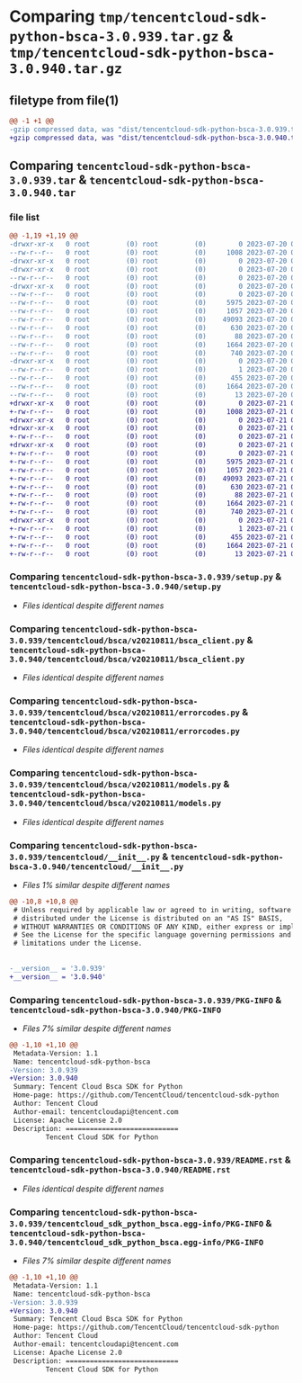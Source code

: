 # Comparing `tmp/tencentcloud-sdk-python-bsca-3.0.939.tar.gz` & `tmp/tencentcloud-sdk-python-bsca-3.0.940.tar.gz`

## filetype from file(1)

```diff
@@ -1 +1 @@
-gzip compressed data, was "dist/tencentcloud-sdk-python-bsca-3.0.939.tar", last modified: Thu Jul 20 00:18:52 2023, max compression
+gzip compressed data, was "dist/tencentcloud-sdk-python-bsca-3.0.940.tar", last modified: Fri Jul 21 00:23:42 2023, max compression
```

## Comparing `tencentcloud-sdk-python-bsca-3.0.939.tar` & `tencentcloud-sdk-python-bsca-3.0.940.tar`

### file list

```diff
@@ -1,19 +1,19 @@
-drwxr-xr-x   0 root         (0) root         (0)        0 2023-07-20 00:18:52.000000 tencentcloud-sdk-python-bsca-3.0.939/
--rw-r--r--   0 root         (0) root         (0)     1008 2023-07-20 00:18:51.000000 tencentcloud-sdk-python-bsca-3.0.939/setup.py
-drwxr-xr-x   0 root         (0) root         (0)        0 2023-07-20 00:18:52.000000 tencentcloud-sdk-python-bsca-3.0.939/tencentcloud/
-drwxr-xr-x   0 root         (0) root         (0)        0 2023-07-20 00:18:52.000000 tencentcloud-sdk-python-bsca-3.0.939/tencentcloud/bsca/
--rw-r--r--   0 root         (0) root         (0)        0 2023-07-20 00:18:51.000000 tencentcloud-sdk-python-bsca-3.0.939/tencentcloud/bsca/__init__.py
-drwxr-xr-x   0 root         (0) root         (0)        0 2023-07-20 00:18:52.000000 tencentcloud-sdk-python-bsca-3.0.939/tencentcloud/bsca/v20210811/
--rw-r--r--   0 root         (0) root         (0)        0 2023-07-20 00:18:51.000000 tencentcloud-sdk-python-bsca-3.0.939/tencentcloud/bsca/v20210811/__init__.py
--rw-r--r--   0 root         (0) root         (0)     5975 2023-07-20 00:18:51.000000 tencentcloud-sdk-python-bsca-3.0.939/tencentcloud/bsca/v20210811/bsca_client.py
--rw-r--r--   0 root         (0) root         (0)     1057 2023-07-20 00:18:51.000000 tencentcloud-sdk-python-bsca-3.0.939/tencentcloud/bsca/v20210811/errorcodes.py
--rw-r--r--   0 root         (0) root         (0)    49093 2023-07-20 00:18:51.000000 tencentcloud-sdk-python-bsca-3.0.939/tencentcloud/bsca/v20210811/models.py
--rw-r--r--   0 root         (0) root         (0)      630 2023-07-20 00:18:51.000000 tencentcloud-sdk-python-bsca-3.0.939/tencentcloud/__init__.py
--rw-r--r--   0 root         (0) root         (0)       88 2023-07-20 00:18:52.000000 tencentcloud-sdk-python-bsca-3.0.939/setup.cfg
--rw-r--r--   0 root         (0) root         (0)     1664 2023-07-20 00:18:52.000000 tencentcloud-sdk-python-bsca-3.0.939/PKG-INFO
--rw-r--r--   0 root         (0) root         (0)      740 2023-07-20 00:18:51.000000 tencentcloud-sdk-python-bsca-3.0.939/README.rst
-drwxr-xr-x   0 root         (0) root         (0)        0 2023-07-20 00:18:52.000000 tencentcloud-sdk-python-bsca-3.0.939/tencentcloud_sdk_python_bsca.egg-info/
--rw-r--r--   0 root         (0) root         (0)        1 2023-07-20 00:18:52.000000 tencentcloud-sdk-python-bsca-3.0.939/tencentcloud_sdk_python_bsca.egg-info/dependency_links.txt
--rw-r--r--   0 root         (0) root         (0)      455 2023-07-20 00:18:52.000000 tencentcloud-sdk-python-bsca-3.0.939/tencentcloud_sdk_python_bsca.egg-info/SOURCES.txt
--rw-r--r--   0 root         (0) root         (0)     1664 2023-07-20 00:18:52.000000 tencentcloud-sdk-python-bsca-3.0.939/tencentcloud_sdk_python_bsca.egg-info/PKG-INFO
--rw-r--r--   0 root         (0) root         (0)       13 2023-07-20 00:18:52.000000 tencentcloud-sdk-python-bsca-3.0.939/tencentcloud_sdk_python_bsca.egg-info/top_level.txt
+drwxr-xr-x   0 root         (0) root         (0)        0 2023-07-21 00:23:42.000000 tencentcloud-sdk-python-bsca-3.0.940/
+-rw-r--r--   0 root         (0) root         (0)     1008 2023-07-21 00:23:41.000000 tencentcloud-sdk-python-bsca-3.0.940/setup.py
+drwxr-xr-x   0 root         (0) root         (0)        0 2023-07-21 00:23:42.000000 tencentcloud-sdk-python-bsca-3.0.940/tencentcloud/
+drwxr-xr-x   0 root         (0) root         (0)        0 2023-07-21 00:23:42.000000 tencentcloud-sdk-python-bsca-3.0.940/tencentcloud/bsca/
+-rw-r--r--   0 root         (0) root         (0)        0 2023-07-21 00:23:41.000000 tencentcloud-sdk-python-bsca-3.0.940/tencentcloud/bsca/__init__.py
+drwxr-xr-x   0 root         (0) root         (0)        0 2023-07-21 00:23:42.000000 tencentcloud-sdk-python-bsca-3.0.940/tencentcloud/bsca/v20210811/
+-rw-r--r--   0 root         (0) root         (0)        0 2023-07-21 00:23:41.000000 tencentcloud-sdk-python-bsca-3.0.940/tencentcloud/bsca/v20210811/__init__.py
+-rw-r--r--   0 root         (0) root         (0)     5975 2023-07-21 00:23:41.000000 tencentcloud-sdk-python-bsca-3.0.940/tencentcloud/bsca/v20210811/bsca_client.py
+-rw-r--r--   0 root         (0) root         (0)     1057 2023-07-21 00:23:41.000000 tencentcloud-sdk-python-bsca-3.0.940/tencentcloud/bsca/v20210811/errorcodes.py
+-rw-r--r--   0 root         (0) root         (0)    49093 2023-07-21 00:23:41.000000 tencentcloud-sdk-python-bsca-3.0.940/tencentcloud/bsca/v20210811/models.py
+-rw-r--r--   0 root         (0) root         (0)      630 2023-07-21 00:23:41.000000 tencentcloud-sdk-python-bsca-3.0.940/tencentcloud/__init__.py
+-rw-r--r--   0 root         (0) root         (0)       88 2023-07-21 00:23:42.000000 tencentcloud-sdk-python-bsca-3.0.940/setup.cfg
+-rw-r--r--   0 root         (0) root         (0)     1664 2023-07-21 00:23:42.000000 tencentcloud-sdk-python-bsca-3.0.940/PKG-INFO
+-rw-r--r--   0 root         (0) root         (0)      740 2023-07-21 00:23:41.000000 tencentcloud-sdk-python-bsca-3.0.940/README.rst
+drwxr-xr-x   0 root         (0) root         (0)        0 2023-07-21 00:23:42.000000 tencentcloud-sdk-python-bsca-3.0.940/tencentcloud_sdk_python_bsca.egg-info/
+-rw-r--r--   0 root         (0) root         (0)        1 2023-07-21 00:23:42.000000 tencentcloud-sdk-python-bsca-3.0.940/tencentcloud_sdk_python_bsca.egg-info/dependency_links.txt
+-rw-r--r--   0 root         (0) root         (0)      455 2023-07-21 00:23:42.000000 tencentcloud-sdk-python-bsca-3.0.940/tencentcloud_sdk_python_bsca.egg-info/SOURCES.txt
+-rw-r--r--   0 root         (0) root         (0)     1664 2023-07-21 00:23:42.000000 tencentcloud-sdk-python-bsca-3.0.940/tencentcloud_sdk_python_bsca.egg-info/PKG-INFO
+-rw-r--r--   0 root         (0) root         (0)       13 2023-07-21 00:23:42.000000 tencentcloud-sdk-python-bsca-3.0.940/tencentcloud_sdk_python_bsca.egg-info/top_level.txt
```

### Comparing `tencentcloud-sdk-python-bsca-3.0.939/setup.py` & `tencentcloud-sdk-python-bsca-3.0.940/setup.py`

 * *Files identical despite different names*

### Comparing `tencentcloud-sdk-python-bsca-3.0.939/tencentcloud/bsca/v20210811/bsca_client.py` & `tencentcloud-sdk-python-bsca-3.0.940/tencentcloud/bsca/v20210811/bsca_client.py`

 * *Files identical despite different names*

### Comparing `tencentcloud-sdk-python-bsca-3.0.939/tencentcloud/bsca/v20210811/errorcodes.py` & `tencentcloud-sdk-python-bsca-3.0.940/tencentcloud/bsca/v20210811/errorcodes.py`

 * *Files identical despite different names*

### Comparing `tencentcloud-sdk-python-bsca-3.0.939/tencentcloud/bsca/v20210811/models.py` & `tencentcloud-sdk-python-bsca-3.0.940/tencentcloud/bsca/v20210811/models.py`

 * *Files identical despite different names*

### Comparing `tencentcloud-sdk-python-bsca-3.0.939/tencentcloud/__init__.py` & `tencentcloud-sdk-python-bsca-3.0.940/tencentcloud/__init__.py`

 * *Files 1% similar despite different names*

```diff
@@ -10,8 +10,8 @@
 # Unless required by applicable law or agreed to in writing, software
 # distributed under the License is distributed on an "AS IS" BASIS,
 # WITHOUT WARRANTIES OR CONDITIONS OF ANY KIND, either express or implied.
 # See the License for the specific language governing permissions and
 # limitations under the License.
 
 
-__version__ = '3.0.939'
+__version__ = '3.0.940'
```

### Comparing `tencentcloud-sdk-python-bsca-3.0.939/PKG-INFO` & `tencentcloud-sdk-python-bsca-3.0.940/PKG-INFO`

 * *Files 7% similar despite different names*

```diff
@@ -1,10 +1,10 @@
 Metadata-Version: 1.1
 Name: tencentcloud-sdk-python-bsca
-Version: 3.0.939
+Version: 3.0.940
 Summary: Tencent Cloud Bsca SDK for Python
 Home-page: https://github.com/TencentCloud/tencentcloud-sdk-python
 Author: Tencent Cloud
 Author-email: tencentcloudapi@tencent.com
 License: Apache License 2.0
 Description: ============================
         Tencent Cloud SDK for Python
```

### Comparing `tencentcloud-sdk-python-bsca-3.0.939/README.rst` & `tencentcloud-sdk-python-bsca-3.0.940/README.rst`

 * *Files identical despite different names*

### Comparing `tencentcloud-sdk-python-bsca-3.0.939/tencentcloud_sdk_python_bsca.egg-info/PKG-INFO` & `tencentcloud-sdk-python-bsca-3.0.940/tencentcloud_sdk_python_bsca.egg-info/PKG-INFO`

 * *Files 7% similar despite different names*

```diff
@@ -1,10 +1,10 @@
 Metadata-Version: 1.1
 Name: tencentcloud-sdk-python-bsca
-Version: 3.0.939
+Version: 3.0.940
 Summary: Tencent Cloud Bsca SDK for Python
 Home-page: https://github.com/TencentCloud/tencentcloud-sdk-python
 Author: Tencent Cloud
 Author-email: tencentcloudapi@tencent.com
 License: Apache License 2.0
 Description: ============================
         Tencent Cloud SDK for Python
```

